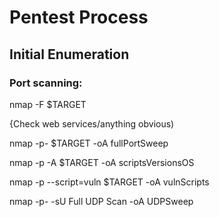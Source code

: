 # Pentest Process

## Initial Enumeration

### Port scanning:
nmap -F $TARGET

{Check web services/anything obvious)

nmap -p- $TARGET -oA fullPortSweep

nmap -p<open ports> -A $TARGET -oA scriptsVersionsOS

nmap -p<open ports> --script=vuln $TARGET -oA vulnScripts

nmap -p- -sU Full UDP Scan -oA UDPSweep

